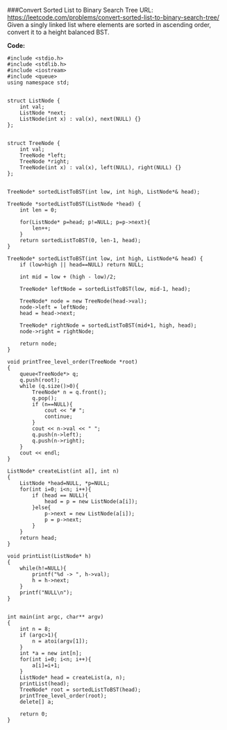 ###Convert Sorted List to Binary Search Tree
URL: https://leetcode.com/problems/convert-sorted-list-to-binary-search-tree/</br>
Given a singly linked list where elements are sorted in ascending order, convert it to a height balanced BST.

__Code:__

	#include <stdio.h>
	#include <stdlib.h>
	#include <iostream>
	#include <queue>
	using namespace std;


	struct ListNode {
	    int val;
	    ListNode *next;
	    ListNode(int x) : val(x), next(NULL) {}
	};


	struct TreeNode {
	    int val;
	    TreeNode *left;
	    TreeNode *right;
	    TreeNode(int x) : val(x), left(NULL), right(NULL) {}
	};


	TreeNode* sortedListToBST(int low, int high, ListNode*& head);

	TreeNode *sortedListToBST(ListNode *head) {
	    int len = 0;
	    
	    for(ListNode* p=head; p!=NULL; p=p->next){
	        len++;
	    }
	    return sortedListToBST(0, len-1, head);
	}

	TreeNode* sortedListToBST(int low, int high, ListNode*& head) {
	    if (low>high || head==NULL) return NULL;

	    int mid = low + (high - low)/2;

	    TreeNode* leftNode = sortedListToBST(low, mid-1, head);

	    TreeNode* node = new TreeNode(head->val);
	    node->left = leftNode;
	    head = head->next;

	    TreeNode* rightNode = sortedListToBST(mid+1, high, head);
	    node->right = rightNode;

	    return node;
	}

	void printTree_level_order(TreeNode *root)
	{
	    queue<TreeNode*> q;
	    q.push(root);
	    while (q.size()>0){
	        TreeNode* n = q.front();
	        q.pop();
	        if (n==NULL){
	            cout << "# ";
	            continue;
	        }
	        cout << n->val << " ";
	        q.push(n->left);
	        q.push(n->right);
	    }
	    cout << endl;
	}

	ListNode* createList(int a[], int n)
	{
	    ListNode *head=NULL, *p=NULL;
	    for(int i=0; i<n; i++){
	        if (head == NULL){
	            head = p = new ListNode(a[i]);
	        }else{
	            p->next = new ListNode(a[i]);
	            p = p->next;
	        }
	    }
	    return head;
	}

	void printList(ListNode* h)
	{
	    while(h!=NULL){
	        printf("%d -> ", h->val);
	        h = h->next;
	    }
	    printf("NULL\n");
	}


	int main(int argc, char** argv)
	{
	    int n = 8;
	    if (argc>1){
	        n = atoi(argv[1]);
	    }
	    int *a = new int[n];
	    for(int i=0; i<n; i++){
	        a[i]=i+1;
	    }
	    ListNode* head = createList(a, n);
	    printList(head);
	    TreeNode* root = sortedListToBST(head); 
	    printTree_level_order(root);
	    delete[] a; 

	    return 0;
	}